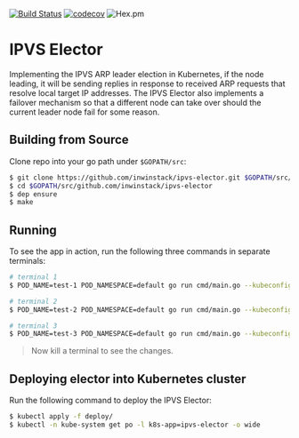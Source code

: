 [![Build Status](https://travis-ci.org/inwinstack/ipvs-elector.svg?branch=master)](https://travis-ci.org/inwinstack/ipvs-elector) [![codecov](https://codecov.io/gh/inwinstack/ipvs-elector/branch/master/graph/badge.svg)](https://codecov.io/gh/inwinstack/ipvs-elector) ![Hex.pm](https://img.shields.io/hexpm/l/plug.svg)
# IPVS Elector
Implementing the IPVS ARP leader election in Kubernetes, if the node leading, it will be sending replies in response to received ARP requests that resolve local target IP addresses. The IPVS Elector also implements a failover mechanism so that a different node can take over should the current leader node fail for some reason.

## Building from Source
Clone repo into your go path under `$GOPATH/src`:
```sh
$ git clone https://github.com/inwinstack/ipvs-elector.git $GOPATH/src/github.com/inwinstack/ipvs-elector
$ cd $GOPATH/src/github.com/inwinstack/ipvs-elector
$ dep ensure
$ make
```

## Running
To see the app in action, run the following three commands in separate terminals:
```sh
# terminal 1
$ POD_NAME=test-1 POD_NAMESPACE=default go run cmd/main.go --kubeconfig $HOME/.kube/config --logtostderr -v=2

# terminal 2
$ POD_NAME=test-2 POD_NAMESPACE=default go run cmd/main.go --kubeconfig $HOME/.kube/config --logtostderr -v=2

# terminal 3
$ POD_NAME=test-3 POD_NAMESPACE=default go run cmd/main.go --kubeconfig $HOME/.kube/config --logtostderr -v=2
```
> Now kill a terminal to see the changes.

## Deploying elector into Kubernetes cluster
Run the following command to deploy the IPVS Elector:
```sh
$ kubectl apply -f deploy/
$ kubectl -n kube-system get po -l k8s-app=ipvs-elector -o wide
```